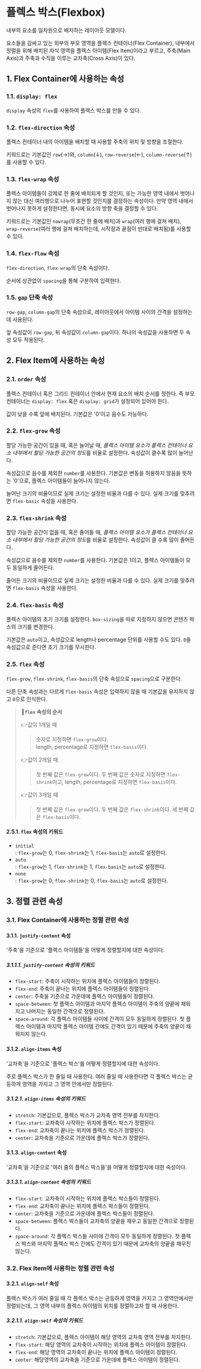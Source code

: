 # 플렉스 박스(Flexbox)

내부의 요소를 일차원으로 배치하는 레이아웃 모델이다.

요소들을 감싸고 있는 외부의 부모 영역을 플렉스 컨테이너(Flex Container), 내부에서 정렬을 위해 배치된 자식 영역을 플렉스 아이템(Flex Item)이라고 부르고, 주축(Main Axis)과 주축과 수직을 이루는 교차축(Cross Axis)이 있다.

## 1. Flex Container에 사용하는 속성

### 1.1. `display: flex`

`display` 속성의 `flex`를 사용하여 플렉스 박스를 만들 수 있다.

### 1.2. `flex-direction` 속성

플렉스 컨테이너 내의 아이템을 배치할 때 사용할 주축의 위치 및 방향을 조절한다.

키워드로는 기본값인 `row`(→)와, `column`(↓), `row-reverse`(←), `column-reverse`(↑)를 사용할 수 있다.

### 1.3. `flex-wrap` 속성

플렉스 아이템들이 강제로 한 줄에 배치되게 할 것인지, 또는 가능한 영역 내에서 벗어나지 않는 대신 여러행으로 나누어 표현할 것인지를 결정하는 속성이다. 만약 영역 내에서 벗어나지 못하게 설정한다면, 동시에 요소의 방향 축을 결정할 수 있다.

키워드로는 기본값인 `nowrap`(무조건 한 줄에 배치)과 `wrap`(여러 행에 걸쳐 배치), `wrap-reverse`(여러 행에 걸쳐 배치하는데, 시작점과 끝점이 반대로 배치됨)를 사용할 수 있다.

### 1.4. `flex-flow` 속성

`flex-direction`, `flex-wrap`의 단축 속성이다.

순서에 상관없이 `spacing`을 통해 구분하여 입력한다.

### 1.5. `gap` 단축 속성

`row-gap`, `column-gap`의 단축 속성으로, 레이아웃에서 아이템 사이의 간격을 설정하는 데 사용된다.

앞 속성값이 `row-gap`, 뒤 속성값이 `column-gap`이다. 하나의 속성값을 사용하면 두 속성 모두 적용된다.

## 2. Flex Item에 사용하는 속성

### 2.1. `order` 속성

플렉스 컨테이너 혹은 그리드 컨테이너 안에서 현재 요소의 배치 순서를 정한다. 즉 부모 컨테이너는 `display: flex` 혹은 `display: grid`가 설정되어 있어야 한다.

값이 낮을 수록 앞에 배치된다. 기본값은 '0'이고 음수도 가능하다.

### 2.2. `flex-grow` 속성

할당 가능한 공간이 있을 때, 혹은 늘어날 때, *플렉스 아이템 요소가 플렉스 컨테이너 요소 내부에서 할당 가능한 공간의 정도*를 비율로 설정한다. 속성값이 클수록 많이 늘어난다.

속성값으로 음수를 제외한 `number`를 사용한다. 기본값은 변동을 허용하지 않음을 뜻하는 '0'으로, 플렉스 아이템들이 늘어나지 않는다.

늘어난 크기의 비율이므로 실제 크기는 설정한 비율과 다를 수 있다. 실제 크기를 맞추려면 `flex-basic` 속성을 사용한다.

### 2.3. `flex-shrink` 속성

할당 가능한 공간이 없을 때, 혹은 줄어들 때, *플렉스 아이템 요소가 플렉스 컨테이너 요소 내부에서 할당 가능한 공간의 정도*를 비율로 설정한다. 속성값이 클 수록 많이 줄어든다.

속성값으로 음수를 제외한 `number`를 사용한다. 기본값은 1이고, 플렉스 아이템들이 모두 동일하게 줄어든다.

줄어든 크기의 비율이므로 실제 크기는 설정한 비율과 다를 수 있다. 실제 크기를 맞추려면 `flex-basis` 속성을 사용한다.

### 2.4. `flex-basis` 속성

플렉스 아이템의 초기 크기를 설정한다. `box-sizing`을 따로 지정하지 않으면 콘텐츠 박스의 크기를 변경한다.

기본값은 `auto`이고, 속성값으로 length나 percentage 단위를 사용할 수도 있다. `0`을 속성값으로 준다면 초기 크기를 무시한다.

### 2.5. `flex` 속성

`flex-grow`, `flex-shrink`, `flex-basis`의 단축 속성으로 `spacing`으로 구분한다.

다른 단축 속성과는 다르게 `flex-basis` 속성은 입력하지 않을 때 기본값을 유지하지 않고 `0`으로 인식한다.

> **📌`flex` 속성의 순서**
>
> 👉값이 1개일 때
>
> > 숫자로 지정하면 `flex-grow`이다.  
> > length, percentage로 지정하면 `flex-basis`이다.
>
> 👉값이 2개일 때
>
> > 첫 번째 값은 `flex-grow`이다.
> > 두 번째 값은 숫자로 지정하면 `flex-shrink`이고, length, percentage로 지정하면 `flex-basis`이다.
>
> 👉값이 3개일 때
>
> > 첫 번째 값은 `flex-grow`이다.
> > 두 번째 값은 `flex-shrink`이다.
> > 세 번째 값은 `flex-basis`이다.

#### 2.5.1. `flex` 속성의 키워드

- `initial`  
  : `flex-grow`는 0, `flex-shrink`는 1, `flex-basis`는 `auto`로 설정한다.
- `auto`  
  : `flex-grow`는 1, `flex-shrink`는 1, `flex-basis`는 `auto`로 설정한다.
- `none`  
  : `flex-grow`는 0, `flex-shrink`는 0, `flex-basis`는 `auto`로 설정한다.

## 3. 정렬 관련 속성

### 3.1. Flex Container에 사용하는 정렬 관련 속성

#### 3.1.1. `justify-content` 속성

'주축'을 기준으로 '플렉스 아이템들'을 어떻게 정렬할지에 대한 속성이다.

##### 3.1.1.1. `justify-content` 속성의 키워드

- `flex-start`: 주축이 시작하는 위치에 플렉스 아이템들이 정렬된다.
- `flex-end`: 주축이 끝나는 위치에 플렉스 아이템들이 정렬된다.
- `center`: 주축을 기준으로 가운데에 플렉스 아이템들이 정렬된다.
- `space-between`: 첫 플렉스 아이템과 마지막 플렉스 아이템이 주축의 양끝에 채워지고 나머지는 동일한 간격으로 정렬된다.
- `space-around`: 각 플렉스 아이템들 사이에 간격이 모두 동일하게 정렬된다. 첫 플렉스 아이템과 마지막 플렉스 아이템 간에도 간격이 있기 때문에 주축의 양끝이 채워지지 않는다.

#### 3.1.2. `align-items` 속성

'교차축'을 기준으로 '플렉스 박스'를 어떻게 정렬할지에 대한 속성이다.

주로 플렉스 박스가 한 줄일 때 사용한다. 여러 줄일 때 사용한다면 각 플렉스 박스는 균등하게 영역을 가지고 그 영역 안에서만 정렬된다.

##### 3.1.2.1. `align-items` 속성의 키워드

- `stretch`: 기본값으로, 플렉스 박스가 교차축 영역 전부를 차지한다.
- `flex-start`: 교차축이 시작하는 위치에 플렉스 박스가 정렬된다.
- `flex-end`: 교차축이 끝나는 위치에 플렉스 박스가 정렬된다.
- `center`: 교차축을 기준으로 가운데에 플렉스 박스가 정렬된다.

#### 3.1.3. `align-content` 속성

'교차축'을 기준으로 '여러 줄의 플렉스 박스들'을 어떻게 정렬할지에 대한 속성이다.

##### 3.1.3.1. `align-content` 속성의 키워드

- `flex-start`: 교차축이 시작하는 위치에 플렉스 박스들이 정렬된다.
- `flex-end`: 교차축이 끝나는 위치에 플렉스 박스들이 정렬된다.
- `center`: 교차축을 기준으로 가운데에 플렉스 박스들이 정렬된다.
- `space-between`: 플렉스 박스들이 교차축의 양끝을 채우고 동일한 간격으로 정렬된다.
- `space-around`: 각 플렉스 박스들 사이에 간격이 모두 동일하게 정렬된다. 첫 플렉스 박스와 마지막 플렉스 박스 간에도 간격이 있기 때문에 교차축의 양끝을 채우진 않는다.

### 3.2. Flex Item에 사용하는 정렬 관련 속성

#### 3.2.1. `align-self` 속성

플렉스 박스가 여러 줄일 때 각 플렉스 박스는 균등하게 영역을 가지고 그 영역안에서만 정렬되는데, 그 영역 내부의 플렉스 아이템의 위치를 정렬하고자 할 때 사용한다.

##### 3.2.1.1. `align-self` 속성의 키워드

- `stretch`: 기본값으로, 플렉스 아이템이 해당 영역의 교차축 영역 전부를 차지한다.
- `flex-start`: 해당 영역의 교차축이 시작하는 위치에 플렉스 아이템이 정렬된다.
- `flex-end`: 해당 영역의 교차축이 끝나는 위치에 플렉스 아이템이 정렬된다.
- `center`: 해당영역의 교차축을 기준으로 가운데에 플렉스 아이템이 정렬된다.

